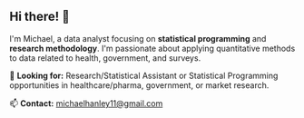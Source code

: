 ## Hi there! 👋
I'm Michael, a data analyst focusing on **statistical programming** and **research methodology**. I'm passionate about applying quantitative methods to data related to health, government, and surveys.

🔬 **Looking for:** Research/Statistical Assistant or Statistical Programming opportunities in healthcare/pharma, government, or market research.

📫 **Contact:** michaelhanley11@gmail.com
